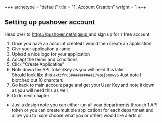 +++
archetype = "default"
title = "1. Account Creation"
weight = 1
+++
## Setting up pushover account

Head over to [https://pushover.net/signup ](https://pushover.net/signup) and sign up for a free account

1. Once you have an account created I would then create an application. 
2. Give your application a name
3. Upload a nice logo for your application 
4. Accept the terms and conditions
5. Click "Create Application"
6. Note down the API Token/Key as you will need this later
    <br> Should look like this `axtzfru5##########17vcejpmnwv6` Just note I blotched out 10 charcters
7. Go back to main account page and get your User Key and note it down as you will need this as well
8. Go to next chapter

* Just a design note you can either run all your departments through 1 API token or you can create multiple applications for each department and allow you to more choose what you or others would like alerts on. 

